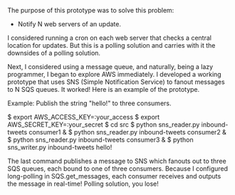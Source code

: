 The purpose of this prototype was to solve this problem:

* Notify N web servers of an update.

I considered running a cron on each web server that checks a central location for updates.  But this is a polling solution and carries with it the downsides of a polling solution.

Next, I considered using a message queue, and naturally, being a lazy programmer, I began to explore AWS immediately.  I developed a working prototype that uses SNS (Simple Notification Service) to fanout messages to N SQS queues.  It worked!  Here is an example of the prototype.

Example: Publish the string "hello!" to three consumers.

$ export AWS_ACCESS_KEY=:your_access
$ export AWS_SECRET_KEY=:your_secret
$ cd src
$ python sns_reader.py inbound-tweets consumer1 &
$ python sns_reader.py inbound-tweets consumer2 &
$ python sns_reader.py inbound-tweets consumer3 &
$ python sns_writer.py inbound-tweets hello!

The last command publishes a message to SNS which fanouts out to three SQS queues, each bound to one of three consumers.  Because I configured long-polling in SQS.get_messages, each consumer receives and outputs the message in real-time!  Polling solution, you lose!
